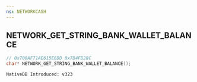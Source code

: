 ```yaml
---
ns: NETWORKCASH
---
```

## NETWORK_GET_STRING_BANK_WALLET_BALANCE

```c
// 0x700AF71AE615E6DD 0x7D4FD28C
char* NETWORK_GET_STRING_BANK_WALLET_BALANCE();
```

```
NativeDB Introduced: v323
```

